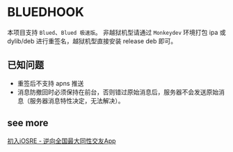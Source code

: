 # BLUEDHOOK
  本项目支持 `Blued`、`Blued 极速版`。
  非越狱机型请通过 `Monkeydev` 环境打包 ipa 或 dylib/deb 进行重签名，越狱机型直接安装 release deb 即可。

## 已知问题
- 重签后不支持 apns 推送
- 消息防撤回时必须保持在前台，否则错过原始消息后，服务器不会发送原始消息（服务器消息特性决定，无法解决）。

## see more
[初入iOSRE - 逆向全国最大同性交友App](https://iosre.com/t/topic/20694)
